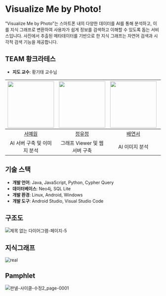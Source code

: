 # Visualize Me by Photo!
"Visualize Me by Photo"는 스마트폰 내의 다양한 데이터를 AI를 통해 분석하고, 이를 지식 그래프로 변환하여 사용자가 쉽게 정보를 검색하고 이해할 수 있도록 돕는 서비스입니다. 사진에서 추출된 메타데이터를 기반으로 한 지식 그래프는 자연어 검색과 시각적 검색 기능을 제공합니다.

## TEAM 황크라테스
- **지도 교수**: 황기태 교수님

|<img src="https://avatars.githubusercontent.com/u/120784103?v=4" width="150" height="150"/>|<img src="https://avatars.githubusercontent.com/u/115888336?v=4" width="150" height="150"/>|<img src="https://avatars.githubusercontent.com/u/115884757?v=4" width="150" height="150"/>|<img src="https://avatars.githubusercontent.com/u/115438587?v=4" width="150" height="150"/>|
|:-:|:-:|:-:|:-:|
|[서예원](https://github.com/syw1236)|[정유정](https://github.com/youjeong-Jeong)|[배연서](https://github.com/hs-2171185-baeyeonseo)|[최현진](https://github.com/hs-2171098-hyunjinchoi)|
|AI 서버 구축 및 이미지 분석|그래프 Viewer 및 웹 서버 구축|AI 이미지 분석|Android UI 설계 및 구현|

## 기술 스택
- **개발 언어**: Java, JavaScript, Python, Cypher Query
- **데이터베이스**: Neo4j, SQL Lite
- **개발 환경**: Linux, Android, Windows
- **개발 도구**: Android Studio, Visual Studio Code

## 구조도
![제목 없는 다이어그램-페이지-5](https://github.com/GoldenApple-Hwang/.github/assets/115888336/3e3f9203-a99b-4dbe-a107-ccadaf2357a9)

## 지식그래프
![real](https://github.com/GoldenApple-Hwang/.github/assets/115888336/c86bdb4b-df2c-4134-a880-cc6115bbf3a7)

## Pamphlet
![판넬-사이클-수정2_page-0001](https://github.com/GoldenApple-Hwang/.github/assets/115888336/461621f5-2eca-43a1-ad14-1a7fc354117e)

